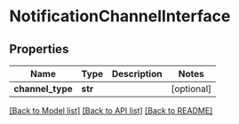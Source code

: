 # NotificationChannelInterface

## Properties
Name | Type | Description | Notes
------------ | ------------- | ------------- | -------------
**channel_type** | **str** |  | [optional] 

[[Back to Model list]](../README.md#documentation-for-models) [[Back to API list]](../README.md#documentation-for-api-endpoints) [[Back to README]](../README.md)

